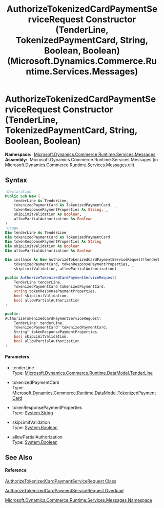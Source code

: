 ﻿---
title: AuthorizeTokenizedCardPaymentServiceRequest Constructor (TenderLine, TokenizedPaymentCard, String, Boolean, Boolean) (Microsoft.Dynamics.Commerce.Runtime.Services.Messages)
TOCTitle: AuthorizeTokenizedCardPaymentServiceRequest Constructor (TenderLine, TokenizedPaymentCard, String, Boolean, Boolean)
ms:assetid: M:Microsoft.Dynamics.Commerce.Runtime.Services.Messages.AuthorizeTokenizedCardPaymentServiceRequest.#ctor(Microsoft.Dynamics.Commerce.Runtime.DataModel.TenderLine,Microsoft.Dynamics.Commerce.Runtime.DataModel.TokenizedPaymentCard,System.String,System.Boolean,System.Boolean)
ms:mtpsurl: https://technet.microsoft.com/en-us/library/microsoft.dynamics.commerce.runtime.services.messages.authorizetokenizedcardpaymentservicerequest.authorizetokenizedcardpaymentservicerequest(v=AX.60)
ms:contentKeyID: 65321504
ms.date: 05/18/2015
mtps_version: v=AX.60
dev_langs:
- vb
- csharp
- c++
---

# AuthorizeTokenizedCardPaymentServiceRequest Constructor (TenderLine, TokenizedPaymentCard, String, Boolean, Boolean)

**Namespace:**  [Microsoft.Dynamics.Commerce.Runtime.Services.Messages](microsoft-dynamics-commerce-runtime-services-messages-namespace.md)  
**Assembly:**  Microsoft.Dynamics.Commerce.Runtime.Services.Messages (in Microsoft.Dynamics.Commerce.Runtime.Services.Messages.dll)

## Syntax

``` vb
'Declaration
Public Sub New ( _
    tenderLine As TenderLine, _
    tokenizedPaymentCard As TokenizedPaymentCard, _
    tokenResponsePaymentProperties As String, _
    skipLimitValidation As Boolean, _
    allowPartialAuthorization As Boolean _
)
'Usage
Dim tenderLine As TenderLine
Dim tokenizedPaymentCard As TokenizedPaymentCard
Dim tokenResponsePaymentProperties As String
Dim skipLimitValidation As Boolean
Dim allowPartialAuthorization As Boolean

Dim instance As New AuthorizeTokenizedCardPaymentServiceRequest(tenderLine, _
    tokenizedPaymentCard, tokenResponsePaymentProperties, _
    skipLimitValidation, allowPartialAuthorization)
```

``` csharp
public AuthorizeTokenizedCardPaymentServiceRequest(
    TenderLine tenderLine,
    TokenizedPaymentCard tokenizedPaymentCard,
    string tokenResponsePaymentProperties,
    bool skipLimitValidation,
    bool allowPartialAuthorization
)
```

``` c++
public:
AuthorizeTokenizedCardPaymentServiceRequest(
    TenderLine^ tenderLine, 
    TokenizedPaymentCard^ tokenizedPaymentCard, 
    String^ tokenResponsePaymentProperties, 
    bool skipLimitValidation, 
    bool allowPartialAuthorization
)
```

#### Parameters

  - tenderLine  
    Type: [Microsoft.Dynamics.Commerce.Runtime.DataModel.TenderLine](tenderline-class-microsoft-dynamics-commerce-runtime-datamodel.md)  

<!-- end list -->

  - tokenizedPaymentCard  
    Type: [Microsoft.Dynamics.Commerce.Runtime.DataModel.TokenizedPaymentCard](tokenizedpaymentcard-class-microsoft-dynamics-commerce-runtime-datamodel.md)  

<!-- end list -->

  - tokenResponsePaymentProperties  
    Type: [System.String](https://technet.microsoft.com/en-us/library/s1wwdcbf\(v=ax.60\))  

<!-- end list -->

  - skipLimitValidation  
    Type: [System.Boolean](https://technet.microsoft.com/en-us/library/a28wyd50\(v=ax.60\))  

<!-- end list -->

  - allowPartialAuthorization  
    Type: [System.Boolean](https://technet.microsoft.com/en-us/library/a28wyd50\(v=ax.60\))  

## See Also

#### Reference

[AuthorizeTokenizedCardPaymentServiceRequest Class](authorizetokenizedcardpaymentservicerequest-class-microsoft-dynamics-commerce-runtime-services-messages.md)

[AuthorizeTokenizedCardPaymentServiceRequest Overload](authorizetokenizedcardpaymentservicerequest-constructor-microsoft-dynamics-commerce-runtime-services-messages.md)

[Microsoft.Dynamics.Commerce.Runtime.Services.Messages Namespace](microsoft-dynamics-commerce-runtime-services-messages-namespace.md)

